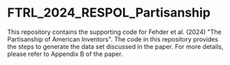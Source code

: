 # FTRL_2024_RESPOL_Partisanship
This repository contains the supporting code for Fehder et al. (2024) "The Partisanship of American Inventors". The code in this repository provides the steps to generate the data set discussed in the paper.  For more details, please refer to Appendix B of the paper. 
